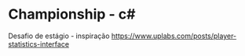 # Championship - c#

Desafio de estágio - inspiração https://www.uplabs.com/posts/player-statistics-interface

